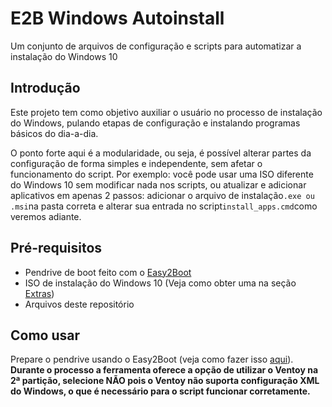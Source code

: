# E2B Windows Autoinstall

Um conjunto de arquivos de configuração e scripts para automatizar a instalação do Windows 10

## Introdução

Este projeto tem como objetivo auxiliar o usuário no processo de instalação do Windows, pulando etapas de configuração e instalando programas básicos do dia-a-dia.

O ponto forte aqui é a modularidade, ou seja, é possível alterar partes da configuração de forma simples e independente, sem afetar o funcionamento do script. Por exemplo: você pode usar uma ISO diferente do Windows 10 sem modificar nada nos scripts, ou atualizar e adicionar aplicativos em apenas 2 passos: adicionar o arquivo de instalação```.exe ou .msi```na pasta correta e alterar sua entrada no script```install_apps.cmd```como veremos adiante.

## Pré-requisitos

- Pendrive de boot feito com o [Easy2Boot](https://www.easy2boot.com)
- ISO de instalação do Windows 10 (Veja como obter uma na seção [Extras](#Extras))
- Arquivos deste repositório

## Como usar

Prepare o pendrive usando o Easy2Boot (veja como fazer isso [aqui](https://www.easy2boot.com/make-an-easy2boot-usb-drive/)). **Durante o processo a ferramenta oferece a opção de utilizar o Ventoy na 2ª partição, selecione NÃO pois o Ventoy não suporta configuração XML do Windows, o que é necessário para o script funcionar corretamente.**
